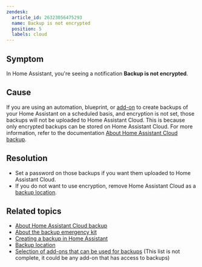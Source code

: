 ```yaml
---
zendesk:
  article_id: 26323056475293
  name: Backup is not encrypted
  position: 5
  labels: cloud
---
```


## Symptom

In Home Assistant, you're seeing a notification **Backup is not encrypted**.

## Cause

If you are using an automation, blueprint, or [add-on](https://www.home-assistant.io/integrations/?search=backup) to create backups of your Home Assistant on a scheduled basis, and encryption is not set, those backups will not be uploaded to Home Assistant Cloud. This is because only encrypted backups can be stored on Home Assistant Cloud. For more information, refer to the documentation [About Home Assistant Cloud backup](/hc/en-us/articles/25619338169501-About-the-Home-Assistant-Cloud-backup).

## Resolution

- Set a password on those backups if you want them uploaded to Home Assistant Cloud.
- If you do not want to use encryption, remove Home Assistant Cloud as a [backup location](https://www.home-assistant.io/common-tasks/general/#defining-backup-locations).

## Related topics

- [About Home Assistant Cloud backup](/hc/en-us/articles/25619338169501-About-the-Home-Assistant-Cloud-backup)
- [About the backup emergency kit](https://www.home-assistant.io/more-info/backup-emergency-kit/)
- [Creating a backup in Home Assistant](https://www.home-assistant.io/common-tasks/general/#backups)
- [Backup location](https://www.home-assistant.io/common-tasks/general/#defining-backup-locations)
- [Selection of add-ons that can be used for backups](https://www.home-assistant.io/integrations/?search=backup) (This list is not complete, it could be any add-on that has access to backups)
